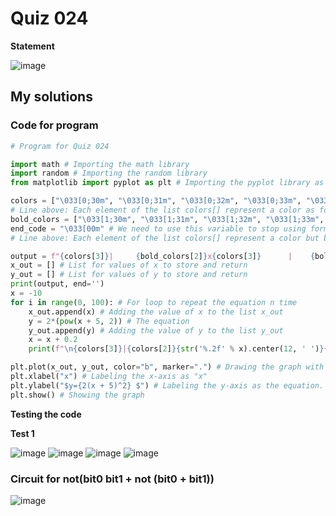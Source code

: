 # Quiz 024
**Statement**

![image](https://user-images.githubusercontent.com/111758436/202153192-6b16a1fa-9bda-4e59-9851-6e66f93df9ae.png)

## My solutions
### Code for program
```.py
# Program for Quiz 024

import math # Importing the math library
import random # Importing the random library
from matplotlib import pyplot as plt # Importing the pyplot library as plt (we will use plt from now on to call the function)

colors = ["\033[0;30m", "\033[0;31m", "\033[0;32m", "\033[0;33m", "\033[0;34m", "\033[0;35m", "\033[0;36m", "\033[0;37m"]
# Line above: Each element of the list colors[] represent a color as follows: black, red, green, yellow, blue, purple, cyan, white
bold_colors = ["\033[1;30m", "\033[1;31m", "\033[1;32m", "\033[1;33m", "\033[1;34m", "\033[1;35m", "\033[1;36m", "\033[1;37m"]
end_code = "\033[00m" # We need to use this variable to stop using formatting text (coloring in this code)
# Line above: Each element of the list colors[] represent a color but bold as follows: black, red, green, yellow, blue, purple, cyan, white

output = f"{colors[3]}|     {bold_colors[2]}x{colors[3]}      |    {bold_colors[1]}y(x){colors[3]}    |" # Heading text
x_out = [] # List for values of x to store and return
y_out = [] # List for values of y to store and return
print(output, end='')
x = -10
for i in range(0, 100): # For loop to repeat the equation n time
    x_out.append(x) # Adding the value of x to the list x_out
    y = 2*(pow(x + 5, 2)) # The equation
    y_out.append(y) # Adding the value of y to the list y_out
    x = x + 0.2
    print(f"\n{colors[3]}|{colors[2]}{str('%.2f' % x).center(12, ' ')}{colors[3]}|{colors[1]}{str('%.2f' % (round(y, 2))).center(12, ' ')}{colors[3]}|", end='') # Printing the x and y, answer of the equation

plt.plot(x_out, y_out, color="b", marker=".") # Drawing the graph with color blue ("b") and adding points with marker point (".")
plt.xlabel("x") # Labeling the x-axis as "x"
plt.ylabel("$y={2(x + 5)^2} $") # Labeling the y-axis as the equation. Writing in dollar signs helps it to seem as an equation
plt.show() # Showing the graph
```
**Testing the code**

**Test 1**

![image](https://user-images.githubusercontent.com/111758436/202157731-0c8f9da9-3c52-4eef-b8e8-fcfeeb8b9340.png)
![image](https://user-images.githubusercontent.com/111758436/202157980-d504c948-c055-4e98-9989-e186e8c50f46.png)
![image](https://user-images.githubusercontent.com/111758436/202158136-bd1cbd01-0c57-4f4b-bc0c-72a30c0c9883.png)
![image](https://user-images.githubusercontent.com/111758436/202158225-ff685c96-309f-4660-9fe3-87dda4a0c071.png)

### Circuit for not(bit0 bit1 + not (bit0 + bit1))
![image](https://user-images.githubusercontent.com/111758436/201292633-d618a288-e838-467f-b418-fb89106f1f48.png)

